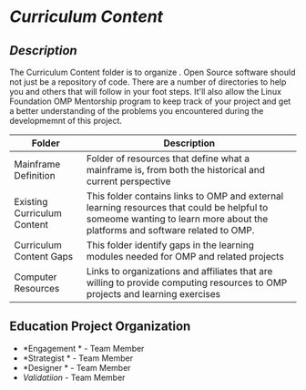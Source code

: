 # *Curriculum Content*
## *Description*
The Curriculum Content folder is to organize .
Open Source software should not just be a repository of code.  There are a number of directories to help you and others that will 
follow in your foot steps.  It'll also allow the Linux Foundation OMP Mentorship program to keep track of your project and get
a better understanding of the problems you encountered during the developmemnt of this project.

| Folder | Description |
|---|---|
| Mainframe Definition | Folder of resources that define what a mainframe is, from both the historical and current perspective |
| Existing Curriculum Content | This folder contains links to OMP and external learning resources that could be helpful to someome wanting to learn more about the platforms and software related to OMP. |
| Curriculum Content Gaps | This folder identify gaps in the learning modules needed for OMP and related projects |
| Computer Resources | Links to organizations and affiliates that are willing to provide computing resources to OMP projects and learning exercises |


## Education Project Organization
- *Engagement * - Team Member
- *Strategist * - Team Member
- *Designer   * - Team Member
- *Validatiion* - Team Member

